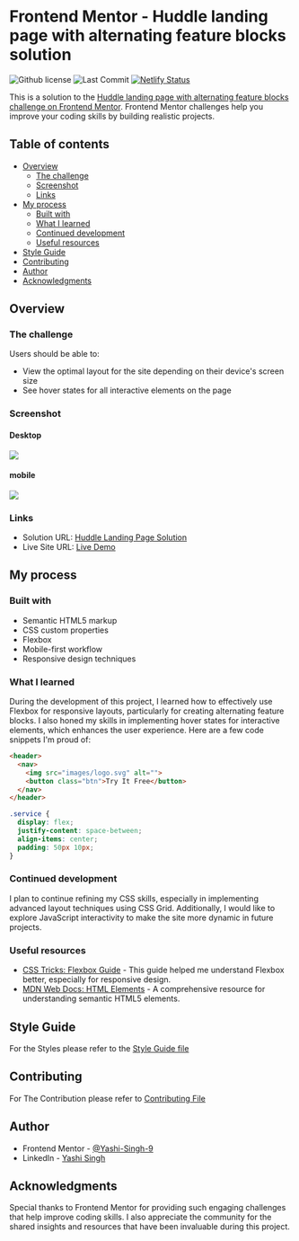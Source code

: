 # Frontend Mentor - Huddle landing page with alternating feature blocks solution

![Github license](https://img.shields.io/badge/license-MIT-blue)
![Last Commit](https://img.shields.io/github/last-commit/Yashi-Singh-9/Huddle-Landing-Page-with-Alternating-Feature-Blocks)
[![Netlify Status](https://api.netlify.com/api/v1/badges/0a0cc02e-1aa8-40c0-aa1e-5acd4d340e9b/deploy-status)](https://app.netlify.com/sites/huddle-landing-page-alternating-yashi/deploys)


This is a solution to the [Huddle landing page with alternating feature blocks challenge on Frontend Mentor](https://www.frontendmentor.io/challenges/huddle-landing-page-with-alternating-feature-blocks-5ca5f5981e82137ec91a5100). Frontend Mentor challenges help you improve your coding skills by building realistic projects.

## Table of contents

- [Overview](#overview)
  - [The challenge](#the-challenge)
  - [Screenshot](#screenshot)
  - [Links](#links)
- [My process](#my-process)
  - [Built with](#built-with)
  - [What I learned](#what-i-learned)
  - [Continued development](#continued-development)
  - [Useful resources](#useful-resources)
- [Style Guide](#style-guide)
- [Contributing](#contributing)
- [Author](#author)
- [Acknowledgments](#acknowledgments)

## Overview

### The challenge

Users should be able to:

- View the optimal layout for the site depending on their device's screen size
- See hover states for all interactive elements on the page

### Screenshot

#### Desktop 

![](design/desktop-design.jpg)

#### mobile 

![](design/mobile-design.jpg)

### Links

- Solution URL: [Huddle Landing Page Solution](https://www.frontendmentor.io/solutions/huddle-landing-page-with-alternating-feature-blocks-33PYgLaHGB)
- Live Site URL: [Live Demo](https://huddle-landing-page-alternating-yashi.netlify.app)

## My process

### Built with

- Semantic HTML5 markup
- CSS custom properties
- Flexbox
- Mobile-first workflow
- Responsive design techniques

### What I learned

During the development of this project, I learned how to effectively use Flexbox for responsive layouts, particularly for creating alternating feature blocks. I also honed my skills in implementing hover states for interactive elements, which enhances the user experience. Here are a few code snippets I'm proud of:

```html
<header>
  <nav>
    <img src="images/logo.svg" alt="">
    <button class="btn">Try It Free</button>
  </nav>
</header>
```

```css
.service {
  display: flex;
  justify-content: space-between;
  align-items: center;
  padding: 50px 10px;
}
```

### Continued development

I plan to continue refining my CSS skills, especially in implementing advanced layout techniques using CSS Grid. Additionally, I would like to explore JavaScript interactivity to make the site more dynamic in future projects.

### Useful resources

- [CSS Tricks: Flexbox Guide](https://css-tricks.com/snippets/css/a-guide-to-flexbox/) - This guide helped me understand Flexbox better, especially for responsive design.
- [MDN Web Docs: HTML Elements](https://developer.mozilla.org/en-US/docs/Web/HTML/Element) - A comprehensive resource for understanding semantic HTML5 elements.

## Style Guide

For the Styles please refer to the [Style Guide file](style-guide.md)

## Contributing

For The Contribution please refer to [Contributing File](CONTRIBUTING.md)

## Author

- Frontend Mentor - [@Yashi-Singh-9](https://www.frontendmentor.io/profile/Yashi-Singh-9)
- LinkedIn - [Yashi Singh](https://www.linkedin.com/in/yashi-singh-b4143a246)

## Acknowledgments

Special thanks to Frontend Mentor for providing such engaging challenges that help improve coding skills. I also appreciate the community for the shared insights and resources that have been invaluable during this project.
